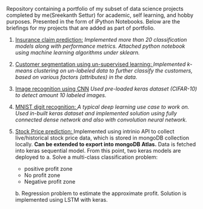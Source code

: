 Repository containing a portfolio of my subset of data science projects completed by me(Sreekanth Settur) for academic, self learning, and hobby purposes. Presented in the form of iPython Notebooks. Below are the briefings for my projects that are added as part of portfolio. 

 1.  [Insurance claim prediction:](https://github.com/settur1409/DataSciencePortfoilo/tree/master/CaravanInsuranceClaimPrediction)
     *Implemented more than 20 classification models along with performance metrics. Attached python notebook using machine learning algorithms under sklearn.*
 
 2. [Customer segmentation using un-supervised learning: ](https://github.com/settur1409/DataSciencePortfoilo/tree/master/CustomerSegmentation)
    *Implemented k-means clustering on un-labeled data to further classify the customers, based on various factors (attributes) in the data.* 
  
 3. [Image recognition using CNN](https://github.com/settur1409/DataSciencePortfoilo/tree/master/ImageReconition) 
 *Used pre-loaded keras dataset (CIFAR-10) to detect amount 10 labeled images.* 
 4. [MNIST digit recognition: ](https://github.com/settur1409/DataSciencePortfoilo/tree/master/MNIST_DigitiRecog)
      *A typical deep learning use case to work on. Used in-built keras dataset and implemented solution using fully connected dense network and also with convolution neural network.*
   
 5. [Stock Price prediction: ](https://github.com/settur1409/DataSciencePortfoilo/tree/master/StockPrediction)
   Implemented using intrinio API to collect live/historical stock price data, which is stored in mongoDB collection locally. **Can be extended to export into mongoDB Atlas.** Data is fetched into keras sequential model. From this point, two keras models are deployed to 
   a. 	Solve a multi-class classification problem:
     - positive profit zone
     - No profit zone
     - Negative profit zone
     
	b. Regression problem to estimate the approximate profit. Solution is implemented using LSTM with keras.
